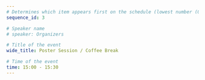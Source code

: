 ```yaml
---
# Determines which item appears first on the schedule (lowest number (0) appears first)
sequence_id: 3

# Speaker name
# speaker: Organizers

# Title of the event
wide_title: Poster Session / Coffee Break

# Time of the event
time: 15:00 - 15:30
---
```

